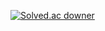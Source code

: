 [![Solved.ac downer](http://mazassumnida.wtf/api/v2/generate_badge?boj={handle})](https://solved.ac/downer)
